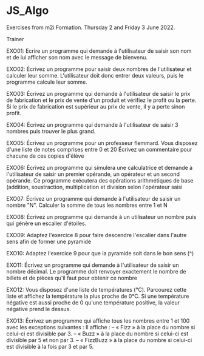 # JS_Algo

Exercises from m2i Formation. Thursday 2 and Friday 3 June 2022.

Trainer 

EXO01: Ecrire un programme qui demande à l'utilisateur de saisir son nom et de lui afficher son nom avec le
message de bienvenu.


EXO02: Écrivez un programme pour saisir deux nombres de l'utilisateur et calculer leur somme. L'utilisateur
doit donc entrer deux valeurs, puis le programme calcule leur somme.

EXO03: Écrivez un programme qui demande à l'utilisateur de saisir le prix de fabrication et le prix de vente
d'un produit et vérifiez le profit ou la perte.
Si le prix de fabrication est supérieur au prix de vente, il y a perte sinon profit.

EXO04: Écrivez un programme qui demande à l'utilisateur de saisir 3 nombres puis trouver le plus grand.

EXO05: Écrivez un programme pour un professeur flemmard.
Vous disposez d'une liste de notes comprises entre 0 et 20
Écrivez un commentaire pour chacune de ces copies d'élève

EXO06: Écrivez un programme qui simulera une calculatrice et demande à l'utilisateur de saisir un premier
opérande, un opérateur et un second opérande.
Ce programme exécutera des opérations arithmétiques de base (addition, soustraction, multiplication
et division selon l'opérateur saisi

EXO07: Écrivez un programme qui demande à l'utilisateur de saisir un nombre "N".
Calculer la somme de tous les nombres entre 1 et N

EXO08: Écrivez un programme qui demande à un utilisateur un nombre puis qui génère un escalier d'étoiles.

EXO09: Adaptez l'exercice 8 pour faire descendre l'escalier dans l'autre sens afin de former une pyramide

EXO10: Adaptez l'exercice 9 pour que la pyramide soit dans le bon sens (^)

EXO11: Écrivez un programme qui demande à l'utilisateur de saisir un nombre décimal.
Le programme doit renvoyer exactement le nombre de billets et de pièces qu'il faut pour obtenir ce
nombre

EXO12: Vous disposez d'une liste de températures (°C).
Parcourez cette liste et affichez la température la plus proche de 0°C.
Si une température négative est aussi proche de 0 qu'une température positive, la valeur négative
prend le dessus.

EXO13: Écrivez un programme qui affiche tous les nombres entre 1 et 100 avec les exceptions suivantes :
Il affiche :
– « Fizz » à la place du nombre si celui-ci est divisible par 3.
– « Buzz » à la place du nombre si celui-ci est divisible par 5 et non par 3.
– « FizzBuzz » à la place du nombre si celui-ci est divisible à la fois par 3 et par 5.

